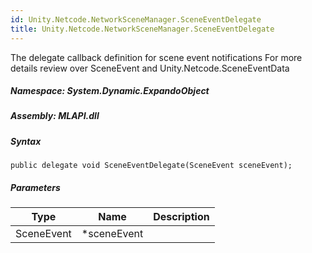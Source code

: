 ```yaml
---  
id: Unity.Netcode.NetworkSceneManager.SceneEventDelegate  
title: Unity.Netcode.NetworkSceneManager.SceneEventDelegate  
---
```


<div class="markdown level0 summary">

The delegate callback definition for scene event notifications For more
details review over SceneEvent and Unity.Netcode.SceneEventData

</div>

<div class="markdown level0 conceptual">

</div>

##### **Namespace**: System.Dynamic.ExpandoObject

##### **Assembly**: MLAPI.dll

##### Syntax

``` lang-csharp
public delegate void SceneEventDelegate(SceneEvent sceneEvent);
```

##### Parameters

| Type       | Name         | Description |
|------------|--------------|-------------|
| SceneEvent | \*sceneEvent |             |
